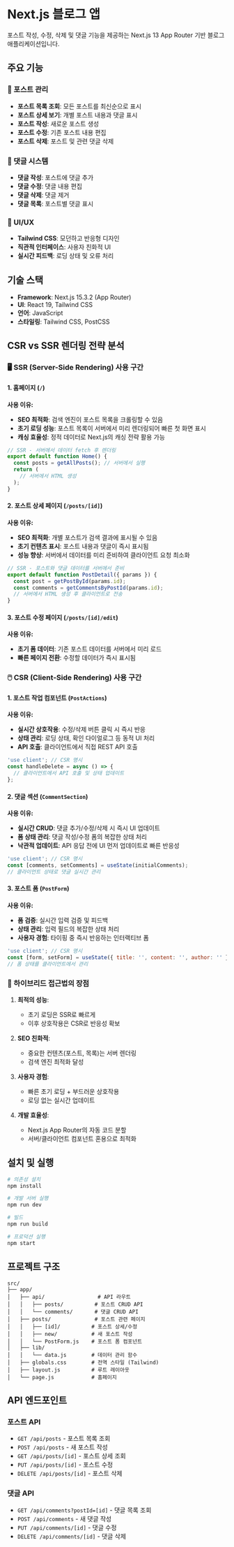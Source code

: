 # Next.js 블로그 앱

포스트 작성, 수정, 삭제 및 댓글 기능을 제공하는 Next.js 13 App Router 기반 블로그 애플리케이션입니다.

## 주요 기능

### 📝 포스트 관리
- **포스트 목록 조회**: 모든 포스트를 최신순으로 표시
- **포스트 상세 보기**: 개별 포스트 내용과 댓글 표시
- **포스트 작성**: 새로운 포스트 생성
- **포스트 수정**: 기존 포스트 내용 편집
- **포스트 삭제**: 포스트 및 관련 댓글 삭제

### 💬 댓글 시스템
- **댓글 작성**: 포스트에 댓글 추가
- **댓글 수정**: 댓글 내용 편집
- **댓글 삭제**: 댓글 제거
- **댓글 목록**: 포스트별 댓글 표시

### 🎨 UI/UX
- **Tailwind CSS**: 모던하고 반응형 디자인
- **직관적 인터페이스**: 사용자 친화적 UI
- **실시간 피드백**: 로딩 상태 및 오류 처리

## 기술 스택

- **Framework**: Next.js 15.3.2 (App Router)
- **UI**: React 19, Tailwind CSS
- **언어**: JavaScript
- **스타일링**: Tailwind CSS, PostCSS

## CSR vs SSR 렌더링 전략 분석

### 🖥️ SSR (Server-Side Rendering) 사용 구간

#### 1. 홈페이지 (`/`)
**사용 이유:**
- **SEO 최적화**: 검색 엔진이 포스트 목록을 크롤링할 수 있음
- **초기 로딩 성능**: 포스트 목록이 서버에서 미리 렌더링되어 빠른 첫 화면 표시
- **캐싱 효율성**: 정적 데이터로 Next.js의 캐싱 전략 활용 가능

```javascript
// SSR - 서버에서 데이터 fetch 후 렌더링
export default function Home() {
  const posts = getAllPosts(); // 서버에서 실행
  return (
    // 서버에서 HTML 생성
  );
}
```

#### 2. 포스트 상세 페이지 (`/posts/[id]`)
**사용 이유:**
- **SEO 최적화**: 개별 포스트가 검색 결과에 표시될 수 있음
- **초기 컨텐츠 표시**: 포스트 내용과 댓글이 즉시 표시됨
- **성능 향상**: 서버에서 데이터를 미리 준비하여 클라이언트 요청 최소화

```javascript
// SSR - 포스트와 댓글 데이터를 서버에서 준비
export default function PostDetail({ params }) {
  const post = getPostById(params.id);
  const comments = getCommentsByPostId(params.id);
  // 서버에서 HTML 생성 후 클라이언트로 전송
}
```

#### 3. 포스트 수정 페이지 (`/posts/[id]/edit`)
**사용 이유:**
- **초기 폼 데이터**: 기존 포스트 데이터를 서버에서 미리 로드
- **빠른 페이지 전환**: 수정할 데이터가 즉시 표시됨

### 🖱️ CSR (Client-Side Rendering) 사용 구간

#### 1. 포스트 작업 컴포넌트 (`PostActions`)
**사용 이유:**
- **실시간 상호작용**: 수정/삭제 버튼 클릭 시 즉시 반응
- **상태 관리**: 로딩 상태, 확인 다이얼로그 등 동적 UI 처리
- **API 호출**: 클라이언트에서 직접 REST API 호출

```javascript
'use client'; // CSR 명시
const handleDelete = async () => {
  // 클라이언트에서 API 호출 및 상태 업데이트
};
```

#### 2. 댓글 섹션 (`CommentSection`)
**사용 이유:**
- **실시간 CRUD**: 댓글 추가/수정/삭제 시 즉시 UI 업데이트
- **폼 상태 관리**: 댓글 작성/수정 폼의 복잡한 상태 처리
- **낙관적 업데이트**: API 응답 전에 UI 먼저 업데이트로 빠른 반응성

```javascript
'use client'; // CSR 명시
const [comments, setComments] = useState(initialComments);
// 클라이언트 상태로 댓글 실시간 관리
```

#### 3. 포스트 폼 (`PostForm`)
**사용 이유:**
- **폼 검증**: 실시간 입력 검증 및 피드백
- **상태 관리**: 입력 필드의 복잡한 상태 처리
- **사용자 경험**: 타이핑 중 즉시 반응하는 인터랙티브 폼

```javascript
'use client'; // CSR 명시
const [form, setForm] = useState({ title: '', content: '', author: '' });
// 폼 상태를 클라이언트에서 관리
```

### 🔄 하이브리드 접근법의 장점

1. **최적의 성능**: 
   - 초기 로딩은 SSR로 빠르게
   - 이후 상호작용은 CSR로 반응성 확보

2. **SEO 친화적**:
   - 중요한 컨텐츠(포스트, 목록)는 서버 렌더링
   - 검색 엔진 최적화 달성

3. **사용자 경험**:
   - 빠른 초기 로딩 + 부드러운 상호작용
   - 로딩 없는 실시간 업데이트

4. **개발 효율성**:
   - Next.js App Router의 자동 코드 분할
   - 서버/클라이언트 컴포넌트 혼용으로 최적화

## 설치 및 실행

```bash
# 의존성 설치
npm install

# 개발 서버 실행
npm run dev

# 빌드
npm run build

# 프로덕션 실행
npm start
```

## 프로젝트 구조

```
src/
├── app/
│   ├── api/                 # API 라우트
│   │   ├── posts/          # 포스트 CRUD API
│   │   └── comments/       # 댓글 CRUD API
│   ├── posts/              # 포스트 관련 페이지
│   │   ├── [id]/          # 포스트 상세/수정
│   │   ├── new/           # 새 포스트 작성
│   │   └── PostForm.js    # 포스트 폼 컴포넌트
│   ├── lib/
│   │   └── data.js        # 데이터 관리 함수
│   ├── globals.css        # 전역 스타일 (Tailwind)
│   ├── layout.js          # 루트 레이아웃
│   └── page.js            # 홈페이지
```

## API 엔드포인트

### 포스트 API
- `GET /api/posts` - 포스트 목록 조회
- `POST /api/posts` - 새 포스트 작성
- `GET /api/posts/[id]` - 포스트 상세 조회
- `PUT /api/posts/[id]` - 포스트 수정
- `DELETE /api/posts/[id]` - 포스트 삭제

### 댓글 API
- `GET /api/comments?postId=[id]` - 댓글 목록 조회
- `POST /api/comments` - 새 댓글 작성
- `PUT /api/comments/[id]` - 댓글 수정
- `DELETE /api/comments/[id]` - 댓글 삭제

